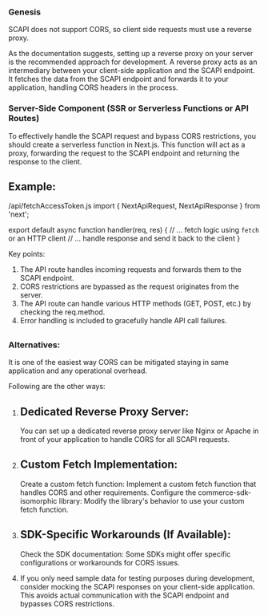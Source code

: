 ### Genesis

SCAPI does not support CORS, so client side requests must use a reverse proxy.

As the documentation suggests, setting up a reverse proxy on your server is the recommended approach for development. A reverse proxy acts as an intermediary between your client-side application and the SCAPI endpoint. It fetches the data from the SCAPI endpoint and forwards it to your application, handling CORS headers in the process.

### Server-Side Component (SSR or Serverless Functions or API Routes)

To effectively handle the SCAPI request and bypass CORS restrictions, you should create a serverless function in Next.js. This function will act as a proxy, forwarding the request to the SCAPI endpoint and returning the response to the client.

## Example:

/api/fetchAccessToken.js
import { NextApiRequest, NextApiResponse } from 'next';

export default async function handler(req, res) {
// ... fetch logic using `fetch` or an HTTP client
// ... handle response and send it back to the client
}

Key points:

1. The API route handles incoming requests and forwards them to the SCAPI endpoint.
2. CORS restrictions are bypassed as the request originates from the server.
3. The API route can handle various HTTP methods (GET, POST, etc.) by checking the req.method.
4. Error handling is included to gracefully handle API call failures.

##

### Alternatives:

It is one of the easiest way CORS can be mitigated staying in same application and any operational overhead.

Following are the other ways:

1. ## Dedicated Reverse Proxy Server:

   You can set up a dedicated reverse proxy server like Nginx or Apache in front of your application to handle CORS for all SCAPI requests.

2. ## Custom Fetch Implementation:

   Create a custom fetch function: Implement a custom fetch function that handles CORS and other requirements.
   Configure the commerce-sdk-isomorphic library: Modify the library's behavior to use your custom fetch function.

3. ## SDK-Specific Workarounds (If Available):

   Check the SDK documentation: Some SDKs might offer specific configurations or workarounds for CORS issues.

4. If you only need sample data for testing purposes during development, consider mocking the SCAPI responses on your client-side application. This avoids actual communication with the SCAPI endpoint and bypasses CORS restrictions.

##
